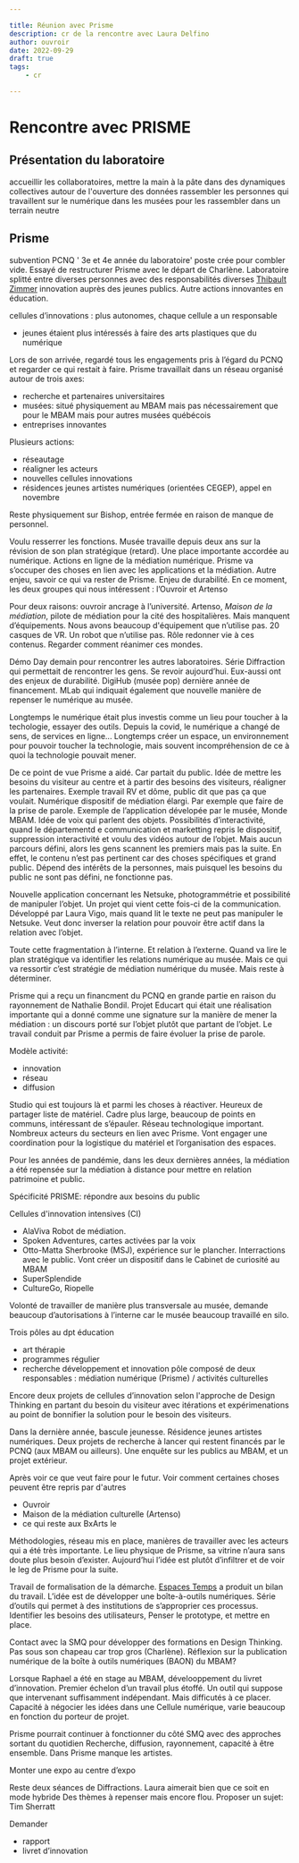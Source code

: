 ```yaml
---

title: Réunion avec Prisme
description: cr de la rencontre avec Laura Delfino
author: ouvroir
date: 2022-09-29
draft: true
tags:
    - cr

---
```


# Rencontre avec PRISME 

## Présentation du laboratoire
<!-- mettre à jour la présentation, ajouter les membres étudiants du c3n et a télécharger pour l'avoir à disposition, la mettre en pdf à télécharger sur le site? -->

accueillir les collaboratoires, mettre la main à la pâte dans des dynamiques collectives autour de l'ouverture des données
rassembler les personnes qui travaillent sur le numérique dans les musées pour les rassembler dans un terrain neutre

<!-- atelier / séance sur les entités nommées type utilisation de wikidata? -->

## Prisme
subvention PCNQ ' 3e et 4e année du laboratoire'
poste crée pour combler vide.
Essayé de restructurer Prisme avec le départ de Charlène. Laboratoire splitté entre diverses personnes avec des responsabilités diverses
[Thibault Zimmer](https://www.linkedin.com/in/thibault-zimmer-794bb596/?originalSubdomain=ca) innovation auprès des jeunes publics. Autre actions innovantes en éducation.

cellules d’innovations : plus autonomes, chaque cellule a un responsable
- jeunes étaient plus intéressés à faire des arts plastiques que du numérique

Lors de son arrivée, regardé tous les engagements pris à l’égard du PCNQ et regarder ce qui restait à faire.
Prisme travaillait dans un réseau organisé autour de trois axes:
- recherche et partenaires universitaires
- musées: situé physiquement au MBAM mais pas nécessairement que pour le MBAM mais pour autres musées québécois
- entreprises innovantes

Plusieurs actions:
- réseautage
- réaligner les acteurs
- nouvelles cellules innovations
- résidences jeunes artistes numériques (orientées CEGEP), appel en novembre

Reste physiquement sur Bishop, entrée fermée en raison de manque de personnel. 

Voulu resserrer les fonctions. Musée travaille depuis deux ans sur la révision de son plan stratégique (retard). Une place importante accordée au numérique. Actions en ligne de la médiation numérique. 
Prisme va s’occuper des choses en lien avec les applications et la médiation. Autre enjeu, savoir ce qui va rester de Prisme. Enjeu de durabilité. En ce moment, les deux groupes qui nous intéressent : l’Ouvroir et Artenso

Pour deux raisons: ouvroir ancrage à l’université. Artenso, *Maison de la médiation*, pilote de médiation pour la cité des hospitalières. Mais manquent d’équipements. Nous avons beaucoup d'équipement que n’utilise pas. 20 casques de VR. Un robot que n’utilise pas.
Rôle redonner vie à ces contenus. Regarder comment réanimer ces mondes.

Démo Day demain pour rencontrer les autres laboratoires. Série Diffraction qui permettait de rencontrer les gens. Se revoir aujourd’hui. Eux-aussi ont des enjeux de durabilité. DigiHub (musée pop) dernière année de financement. MLab qui indiquait également que nouvelle manière de repenser le numérique au musée.

Longtemps le numérique était plus investis comme un lieu pour toucher à la techologie, essayer des outils. Depuis la covid, le numérique a changé de sens, de services en ligne... Longtemps créer un espace, un environnement pour pouvoir toucher la technologie, mais souvent incompréhension de ce à quoi la technologie pouvait mener.

De ce point de vue Prisme a aidé. Car partait du public.
Idée de mettre les besoins du visiteur au centre et à partir des besoins des visiteurs, réaligner les partenaires. Exemple travail RV et dôme, public dit que pas ça que voulait. Numérique dispositif de médiation élargi. Par exemple que faire de la prise de parole. Exemple de l’application dévelopée par le musée, Monde MBAM. Idée de voix qui parlent des objets. Possibilités d’interactivité, quand le départementd e communication et marketting repris le dispositif, suppression interactivité et voulu des vidéos autour de l’objet. Mais aucun parcours défini, alors les gens scannent les premiers mais pas la suite. En effet, le contenu n’est pas pertinent car des choses spécifiques et grand public. Dépend des intérêts de la personnes, mais puisquel les besoins du public ne sont pas défini, ne fonctionne pas.

Nouvelle application concernant les Netsuke, photogrammétrie et possibilité de manipuler l’objet. Un projet qui vient cette fois-ci de la communication. Développé par Laura Vigo, mais quand lit le texte ne peut pas manipuler le Netsuke. Veut donc inverser la relation pour pouvoir être actif dans la relation avec l’objet.

Toute cette fragmentation à l’interne. Et relation à l’externe.
Quand va lire le plan stratégique va identifier les relations numérique au musée. Mais ce qui va ressortir c’est stratégie de médiation numérique du musée. Mais reste à déterminer.

Prisme qui a reçu un financment du PCNQ en grande partie en raison du rayonnement de Nathalie Bondil. Projet Educart qui était une réalisation importante qui a donné comme une signature sur la manière de mener la médiation : un discours porté sur l’objet plutôt que partant de l’objet. Le travail conduit par Prisme a permis de faire évoluer la prise de parole.

Modèle activité:
- innovation
- réseau
- diffusion

Studio qui est toujours là et parmi les choses à réactiver. Heureux de partager liste de matériel. Cadre plus large, beaucoup de points en communs, intéressant de s’épauler. Réseau technologique important. Nombreux acteurs du secteurs en lien avec Prisme. Vont engager une coordination pour la logistique du matériel et l’organisation des espaces.

Pour les années de pandémie, dans les deux dernières années, la médiation a été repensée sur la médiation à distance pour mettre en relation patrimoine et public.

Spécificité PRISME: répondre aux besoins du public

Cellules d'innovation intensives (CI)
- AlaViva Robot de médiation. 
- Spoken Adventures, cartes activées par la voix
- Otto-Matta Sherbrooke (MSJ), expérience sur le plancher. Interractions avec le public. Vont créer un dispositif dans le Cabinet de curiosité au MBAM
- SuperSplendide
- CultureGo, Riopelle

Volonté de travailler de manière plus transversale au musée, demande beaucoup d’autorisations à l’interne car le musée beaucoup travaillé en silo.

Trois pôles au dpt éducation
- art thérapie
- programmes régulier
- recherche développement et innovation pôle composé de deux responsables : médiation numérique (Prisme) / activités culturelles

Encore deux projets de cellules d’innovation selon l'approche de Design Thinking en partant du besoin du visiteur avec itérations et expérimenations au point de bonnifier la solution pour le besoin des visiteurs.

Dans la dernière année, bascule jeunesse. Résidence jeunes artistes numériques.
Deux projets de recherche à lancer qui restent financés par le PCNQ (aux MBAM ou ailleurs). Une enquête sur les publics au MBAM, et un projet extérieur.

Après voir ce que veut faire pour le futur.
Voir comment certaines choses peuvent être repris par d'autres
- Ouvroir
- Maison de la médiation culturelle (Artenso)
- ce qui reste aux BxArts le 

Méthodologies, réseau mis en place, manières de travailler avec les acteurs qui a été très importante. Le lieu physique de Prisme, sa vitrine n’aura sans doute plus besoin d’exister. Aujourd’hui l’idée est plutôt d’infiltrer et de voir le leg de Prisme pour la suite.

Travail de formalisation de la démarche.
[Espaces Temps](https://espacestemps.ca/) a produit un bilan du travail. L’idée est de développer une boîte-à-outils numériques. Série d’outils qui permet à des institutions de s’approprier ces processus. Identifier les besoins des utilisateurs, Penser le prototype, et mettre en place.

Contact avec la SMQ pour développer des formations en Design Thinking. Pas sous son chapeau car trop gros (Charlène).
Réflexion sur la publication numérique de la boîte à outils numériques (BAON) du MBAM? 

Lorsque Raphael a été en stage au MBAM, dévelooppement du livret d’innovation. Premier échelon d’un travail plus étoffé. Un outil qui suppose que intervenant suffisamment indépendant. Mais difficutés à ce placer. Capacité à négocier les idées dans une Cellule numérique, varie beaucoup en fonction du porteur de projet.

Prisme pourrait continuer à fonctionner du côté SMQ avec des approches sortant du quotidien
Recherche, diffusion, rayonnement, capacité à être ensemble. 
Dans Prisme manque les artistes.

Monter une expo au centre d’expo

Reste deux séances de Diffractions. Laura aimerait bien que ce soit en mode hybride
Des thèmes à repenser mais encore flou.
Proposer un sujet: Tim Sherratt

Demander
- rapport
- livret d’innovation